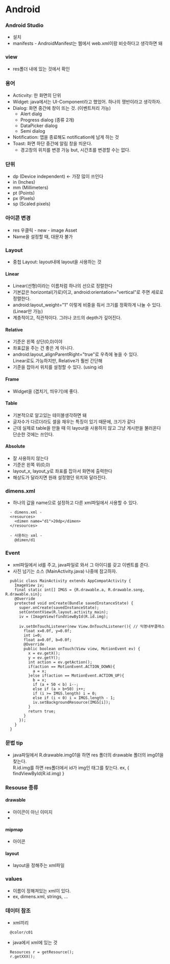 # Android

### Android Studio
  - 설치
  - manifests - AndroidManifest는 웹에서 web.xml이랑 비슷하다고 생각하면 돼

### view
  - res폴더 내에 있는 것에서 확인

### 용어
  - Acticvity: 한 화면의 단위
  - Widget: java에서는 UI-Component라고 했었어. 하나의 쟁반이라고 생각하자.
  - Dialog: 화면 중간에 창이 뜨는 것. (이벤트처리 가능)
    - Alert dialg
    - Progress dialog (종류 2개)
    - DataPicker dialog
    - Semi dialog
  - Notification: 앱을 종료해도 notification에 남게 하는 것
  - Toast: 화면 하단 중간에 알림 창을 띄운다.
    - 경고창의 위치를 변경 가능 but, 시간초를 변경할 수는 없다.
### 단위
  - dp (Device independent) <- 가장 많이 쓰인다
  - in (Inches)
  - mm (Millimeters)
  - pt (Points)
  - px (Pixels)
  - sp (Scaled pixels)

### 아이콘 변경
  - res 우클릭 - new - image Asset
  - Name을 설정할 때, 대문자 불가

### Layout
  - 중첩 Layout: layout내에 layout을 사용하는 것
#### Linear
  - Linear(선형)이라는 이름처럼 하나의 선으로 정렬한다
  - 기본값은 horizontal(가로)이고, android:orientation="vertical"로 주면 세로로 정렬한다.
  - android:layout_weight="1" 이렇게 비중을 줘서 크기를 정확하게 나눌 수 있다. (Linear만 가능)
  - 계층적이고, 직관적이다. 그러나 코드의 depth가 깊어진다.
#### Relative
  - 기준은 왼쪽 상단(0,0)이야
  - 좌표값을 주는 건 좋은 게 아니다.
  - android:layout_alignParentRight="true"로 우측에 놓을 수 있다.<br>
    Linear로도 가능하지만, Relative가 훨씬 간단해
  - 기준을 잡아서 위치를 설정할 수 있다. (using id)
#### Frame
  - Widget을 (겹치기, 띄우기)에 좋다.
#### Table
  - 기본적으로 알고있는 테이블생각하면 돼
  - 글자수가 다르더라도 셀을 채우는 특징이 있기 때문에, 크기가 같다
  - 근데 실제로 table을 만들 때 이 layout을 사용하지 않고 그냥 게시판을 불러온다<br>
    단순한 것에는 쓰인다.
#### Absolute
  - 잘 사용하지 않는다
  - 기준은 왼쪽 위(0,0)
  - layout_x, layout_y로 좌표를 잡아서 화면에 출력한다
  - 해상도가 달라지면 원래 설정했던 위치와 달라진다.

### dimens.xml
  - 하나의 값을 name으로 설정하고 다른 xml파일에서 사용할 수 있다.
```
  - dimens.xml - 
  <resources>
    <dimen name="d1">20dp</dimen>
  </resources>

  - 사용하는 xml - 
    @dimen/d1
```

### Event
  - xml파일에서 id를 주고, java파일로 와서 그 아이디를 갖고 이벤트를 준다.
  - 사진 넘기는 소스 (MainActivity.java) 나중에 참고하자.
```
  public class MainActivity extends AppCompatActivity {
    ImageView iv;
    final static int[] IMGS = {R.drawable.a, R.drawable.song, R.drawable.sin};
    @Override
    protected void onCreate(Bundle savedInstanceState) {
      super.onCreate(savedInstanceState);
      setContentView(R.layout.activity_main);
      iv = (ImageView)findViewById(R.id.img);
     
      iv.setOnTouchListener(new View.OnTouchListener(){ // 익명내부클래스
        float x=0.0f, y=0.0f;
        int i=0;
        float a=0.0f, b=0.0f;
        @Override
        public boolean onTouch(View view, MotionEvent ev) {
          x = ev.getX();
          y = ev.getY();
          int action = ev.getAction();
          if(action == MotionEvent.ACTION_DOWN){
            a = x;
          }else if(action == MotionEvent.ACTION_UP){
            b = x;
            if (a + 50 < b) i--;
            else if (a > b+50) i++;
            if (i >= IMGS.length) i = 0;
            else if (i < 0) i = IMGS.length - 1;
            iv.setBackgroundResource(IMGS[i]);
          }
          return true;
        }
      });
    }
  }

```

### 문법 tip
  - java파일에서 R.drawable.img01을 하면 res 폴더의 drawable 폴더의 img01을 찾는다.<br>
    R.id.img를 하면 res폴더에서 id가 img인 태그를 찾는다. ex, { findViewById(R.id.img) }

### Resouse 종류
#### drawable
  - 아이콘이 아닌 이미지
  - 
#### mipmap
  - 아이콘
#### layout
  - layout을 정해주는 xml파일
### values
  - 이름이 정해져있는 xml이 있다. 
  - ex, dimens.xml, strings, ...

### 데이터 참조
  - xml끼리
```
  @color/c01
```
  - java에서 xml에 있는 것
```
  Resources r = getResource();
  r.getXXX();
```